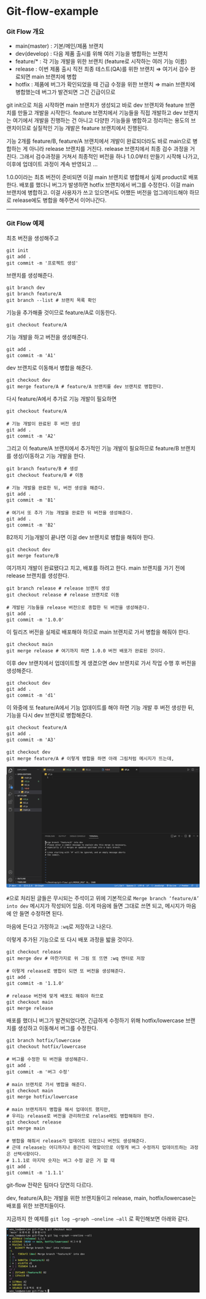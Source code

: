 # Git-flow-example

### Git Flow 개요

- main(master) : 기본/메인/제품 브랜치
- dev(develop) : 다음 제품 출시를 위해 여러 기능을 병합하는 브랜치
- feature/\* : 각 기능 개발을 위한 브랜치 (feature로 시작하는 여러 기능 이름)
- release : 이번 제품 출시 직전 최종 테스트(QA)를 위한 브랜치 ⇒ 여기서 검수 완료되면 main 브랜치에 병합
- hotfix : 제품에 버그가 확인되었을 때 긴급 수정을 위한 브랜치 ⇒ main 브랜치에 병합했는데 버그가 발견되면 그건 긴급이므로

git init으로 처음 시작하면 main 브랜치가 생성되고 바로 dev 브랜치와 feature 브랜치를 만들고 개발을 시작한다.
feature 브랜치에서 기능들을 직접 개발하고 dev 브랜치는 여기에서 개발을 진행하는 건 아니고
다양한 기능들을 병합하고 정리하는 용도의 브랜치이므로 실질적인 기능 개발은 feature 브랜치에서 진행된다.

기능 2개를 feature/B, feature/A 브랜치에서 개발이 완료되더라도 바로 main으로 병합하는 게 아니라 release 브랜치를 거친다.
release 브랜치에서 최종 검수 과정을 거친다. 그래서 검수과정을 거쳐서 최종적인 버전을 하나 1.0.0부터 만들기 시작해 나가고, 이후에 업데이트 과정이 계속 반영되고 …

1.0.0이라는 최초 버전이 준비되면 이걸 main 브랜치로 병합해서 실제 product로 배포한다.
배포를 했더니 버그가 발생하면 hotfix 브랜치에서 버그를 수정한다. 이걸 main 브랜치에 병합하고.
이걸 사용자가 쓰고 있으면서도 어쨌든 버전을 업그레이드해야 하므로 release에도 병합을 해주면서 이어나간다.

---

### Git Flow 예제

최초 버전을 생성해주고

```shell
git init
git add .
git commit -m '프로젝트 생성'
```

브랜치를 생성해준다.

```shell
git branch dev
git branch feature/A
git branch --list # 브랜치 목록 확인
```

기능을 추가해줄 것이므로 feature/A로 이동한다.

```shell
git checkout feature/A
```

기능 개발을 하고 버전을 생성해준다.

```shell
git add .
git commit -m 'A1'
```

dev 브랜치로 이동해서 병합을 해준다.

```shell
git checkout dev
git merge feature/A # feature/A 브랜치를 dev 브랜치로 병합한다.
```

다시 feature/A에서 추가로 기능 개발이 필요하면

```shell
git checkout feature/A

# 기능 개발이 완료된 후 버전 생성
git add .
git commit -m 'A2'
```

그리고 이 feature/A 브랜치에서 추가적인 기능 개발이 필요하므로 feature/B 브랜치를 생성/이동하고 기능 개발을 한다.

```shell
git branch feature/B # 생성
git checkout feature/B # 이동

# 기능 개발을 완료한 뒤, 버전 생성을 해준다.
git add .
git commit -m 'B1'

# 여기서 또 추가 기능 개발을 완료한 뒤 버전을 생성해준다.
git add .
git commit -m 'B2'
```

B2까지 기능개발이 끝나면 이걸 dev 브랜치로 병합을 해줘야 한다.

```shell
git checkout dev
git merge feature/B
```

여기까지 개발이 완료됐다고 치고, 배포를 하려고 한다. main 브랜치를 가기 전에 release 브랜치를 생성한다.

```shell
git branch release # release 브랜치 생성
git checkout release # release 브랜치로 이동

# 개발된 기능들을 release 버전으로 종합한 뒤 버전을 생성해준다.
git add .
git commit -m '1.0.0'
```

이 릴리즈 버전을 실제로 배포해야 하므로 main 브랜치로 가서 병합을 해줘야 한다.

```shell
git checkout main
git merge release # 여기까지 하면 1.0.0 버전 배포가 완료된 것이다.
```

이후 dev 브랜치에서 업데이트할 게 생겼으면 dev 브랜치로 가서 작업 수행 후 버전을 생성해준다.

```shell
git checkout dev
git add .
git commit -m 'd1'
```

이 와중에 또 feature/A에서 기능 업데이트를 해야 하면 기능 개발 후 버전 생성한 뒤, 기능을 다시 dev 브랜치로 병합해준다.

```shell
git checkout feature/A
git add .
git commit -m 'A3'

git checkout dev
git merge feature/A # 이렇게 병합을 하면 아래 그림처럼 메시지가 뜨는데,
```

![](./images/merge-message.png)

`#`으로 처리된 글들은 무시되는 주석이고
위에 기본적으로 `Merge branch ‘feature/A’ into dev` 메시지가 작성되어 있음.
이게 마음에 들면 그대로 쓰면 되고, 메시지가 마음에 안 들면 수정하면 된다.

마음에 든다고 가정하고 `:wq`로 저장하고 나온다.

이렇게 추가된 기능으로 또 다시 배포 과정을 밟을 것이다.

```shell
git checkout release
git merge dev # 마찬가지로 위 그림 또 뜨면 :wq 엔터로 저장

# 이렇게 release로 병합이 되면 또 버전을 생성해준다.
git add .
git commit -m '1.1.0'

# release 버전에 맞게 배포도 해줘야 하므로
git checkout main
git merge release
```

배포를 했더니 버그가 발견되었다면, 긴급하게 수정하기 위해 hotfix/lowercase 브랜치를 생성하고 이동해서 버그를 수정한다.

```shell
git branch hotfix/lowercase
git checkout hotfix/lowercase

# 버그를 수정한 뒤 버전을 생성해준다.
git add .
git commit -m '버그 수정'

# main 브랜치로 가서 병합을 해준다.
git checkout main
git merge hotfix/lowercase

# main 브랜치까지 병합을 해서 업데이트 했지만,
# 우리는 release로 버전을 관리하므로 relase에도 병합해줘야 한다.
git checkout release
git merge main

# 병합을 해줘서 release가 업데이트 되었으니 버전도 생성해준다.
# 근데 release는 어디까지나 중간다리 역할이므로 이렇게 버그 수정까지 업데이트하는 과정은 선택사항이다.
# 1.1.1로 마지막 숫자는 버그 수정 같은 거 할 때
git add .
git commit -m '1.1.1'

```

git-flow 전략은 팀마다 당연히 다르다.

dev, feature/A,B는 개발을 위한 브랜치들이고
release, main, hotfix/lowercase는 배포를 위한 브랜치들이다.

지금까지 한 예제를 `git log —graph —oneline —all` 로 확인해보면 아래와 같다.

![](./images/result-graph.png)
